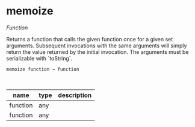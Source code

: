 # memoize

_Function_

Returns a function that calls the given function once for a given set arguments. Subsequent invocations with the same arguments will simply return the value returned by the initial invocation. The arguments must be serializable with &#x60;toString&#x60;.

<pre><code>memoize function &rarr; function</code></pre>
<br>

| name | type | description |
|------|------|-------------|
|function|any||
|function|any||


